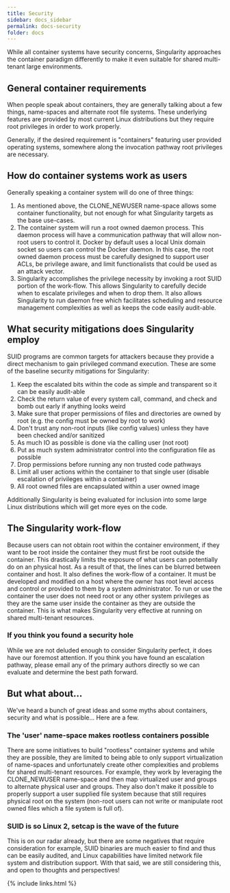 ```yaml
---
title: Security
sidebar: docs_sidebar
permalink: docs-security
folder: docs
---
```


While all container systems have security concerns, Singularity approaches the container paradigm differently to make it even suitable for shared multi-tenant large environments.

## General container requirements
When people speak about containers, they are generally talking about a few things, name-spaces and alternate root file systems. These underlying features are provided by most current Linux distributions but they require root privileges in order to work properly.

Generally, if the desired requirement is "containers" featuring user provided operating systems, somewhere along the invocation pathway root privileges are necessary.

## How do container systems work as users

Generally speaking a container system will do one of three things:

1. As mentioned above, the CLONE_NEWUSER name-space allows some container functionality, but not enough for what Singularity targets as the base use-cases.
2. The container system will run a root owned daemon process. This daemon process will have a communication pathway that will allow non-root users to control it. Docker by default uses a local Unix domain socket so users can control the Docker daemon. In this case, the root owned daemon process must be carefully designed to support user ACLs, be privilege aware, and limit functionalists that could be used as an attack vector.
3. Singularity accomplishes the privilege necessity by invoking a root SUID portion of the work-flow. This allows Singularity to carefully decide when to escalate privileges and when to drop them. It also allows Singularity to run daemon free which facilitates scheduling and resource management complexities as well as keeps the code easily audit-able.

## What security mitigations does Singularity employ

SUID programs are common targets for attackers because they provide a direct mechanism to gain privileged command execution. These are some of the baseline security mitigations for Singularity:

1. Keep the escalated bits within the code as simple and transparent so it can be easily audit-able
2. Check the return value of every system call, command, and check and bomb out early if anything looks weird
3. Make sure that proper permissions of files and directories are owned by root (e.g. the config must be owned by root to work)
4. Don't trust any non-root inputs (like config values) unless they have been checked and/or sanitized
5. As much IO as possible is done via the calling user (not root)
6. Put as much system administrator control into the configuration file as possible
7. Drop permissions before running any non trusted code pathways
8. Limit all user actions within the container to that single user (disable escalation of privileges within a container)
9. All root owned files are encapsulated within a user owned image

Additionally Singularity is being evaluated for inclusion into some large Linux distributions which will get more eyes on the code.

## The Singularity work-flow
Because users can not obtain root within the container environment, if they want to be root inside the container they must first be root outside the container. This drastically limits the exposure of what users can potentially do on an physical host. As a result of that, the lines can be blurred between container and host. It also defines the work-flow of a container. It must be developed and modified on a host where the owner has root level access and control or provided to them by a system administrator. To run or use the container the user does not need root or any other system privileges as they are the same user inside the container as they are outside the container. This is what makes Singularity very effective at running on shared multi-tenant resources.

### If you think you found a security hole
While we are not deluded enough to consider Singularity perfect, it does have our foremost attention. If you think you have found an escalation pathway, please email any of the primary authors directly so we can evaluate and determine the best path forward.

## But what about...
We've heard a bunch of great ideas and some myths about containers, security and what is possible... Here are a few.

### The 'user' name-space makes rootless containers possible
There are some initiatives to build "rootless" container systems and while they are possible, they are limited to being able to only support virtualization of name-spaces and unfortunately create other complexities and problems for shared multi-tenant resources. For example, they work by leveraging the CLONE_NEWUSER name-space and then map virtualized user and groups to alternate physical user and groups. They also don't make it possible to properly support a user supplied file system because that still requires physical root on the system (non-root users can not write or manipulate root owned files which a file system is full of).

### SUID is so Linux 2, setcap is the wave of the future
This is on our radar already, but there are some negatives that require consideration for example, SUID binaries are much easier to find and thus can be easily audited, and Linux capabilities have limited network file system and distribution support. With that said, we are still considering this, and open to thoughts and perspectives!

{% include links.html %}
